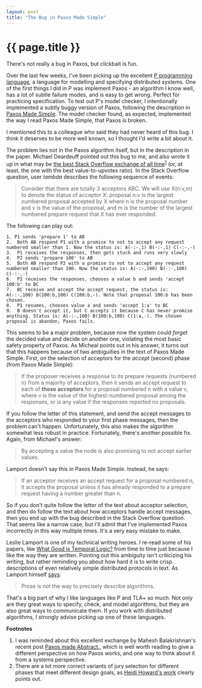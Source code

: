 ```yaml
---
layout: post
title: "The Bug in Paxos Made Simple"
---
```


{{ page.title }}
================

<p class="meta">There's not really a bug in Paxos, but clickbait is fun.</p>

Over the last few weeks, I've been picking up the excellent [P programming language](https://github.com/p-org/P), a language for modelling and specifying distributed systems. One of the first things I did in P was implement Paxos - an algorithm I know well, has a lot of subtle failure modes, and is easy to get wrong. Perfect for practicing specification. To test out P's model checker, I intentionally implemented a subtly buggy version of Paxos, following the description in [Paxos Made Simple](https://lamport.azurewebsites.net/pubs/paxos-simple.pdf). The model checker found, as expected, implemented the way I read Paxos Made Simple, that Paxos is broken.

I mentioned this to a colleague who said they had never heard of this bug. I think it deserves to be more well known, so I thought I'd write a bit about it.

The problem lies not in the Paxos algorithm itself, but in the description in the paper. Michael Deardeuff pointed out this bug to me, and also wrote it up in what may be [the best Stack Overflow exchange of all time](https://stackoverflow.com/questions/29880949/contradiction-in-lamports-paxos-made-simple-paper)<sup>[1](#foot1)</sup> (or, at least, the one with the best value-to-upvotes ratio). In the Stack Overflow question, user *lambda* describes the following sequence of events:

> Consider that there are totally 3 acceptors ABC. We will use X(n:v,m) to denote the status of acceptor X: proposal n:v is the largest numbered proposal accepted by X where n is the proposal number and v is the value of the proposal, and m is the number of the largest numbered prepare request that X has ever responded.

The following can play out:

    1. P1 sends 'prepare 1' to AB
    2.  Both AB respond P1 with a promise to not to accept any request numbered smaller than 1. Now the status is: A(-:-,1) B(-:-,1) C(-:-,-)
    3.  P1 receives the responses, then gets stuck and runs very slowly
    4.  P2 sends 'prepare 100' to AB
    5.  Both AB respond P2 with a promise to not to accept any request numbered smaller than 100. Now the status is: A(-:-,100) B(-:-,100) C(-:-,-)
    6.  P2 receives the responses, chooses a value b and sends 'accept 100:b' to BC   
    7.  BC receive and accept the accept request, the status is: A(-:-,100) B(100:b,100) C(100:b,-). Note that proposal 100:b has been chosen.
    8.  P1 resumes, chooses value a and sends 'accept 1:a' to BC
    9.  B doesn't accept it, but C accepts it because C has never promise anything. Status is: A(-:-,100) B(100:b,100) C(1:a,-). The chosen proposal is abandon, Paxos fails.

This seems to be a major problem, because now the system could *forget* the decided value and decide on another one, violating the most basic safety property of Paxos. As Micheal points out in his answer, it turns out that this happens because of two ambiguities in the text of Paxos Made Simple. First, on the selection of acceptors for the *accept* (second) phase (from Paxos Made Simple):

> If the proposer receives a response to its prepare requests (numbered n) from a majority of acceptors, then it sends an accept request to each of **those acceptors** for a proposal numbered n with a value v, where v is the value of the highest-numbered proposal among the responses, or is any value if the responses reported no proposals. 

If you follow the letter of this statement, and send the accept messages to the acceptors who responded to your first phase messages, then the problem can't happen. Unfortunately, this also makes the algorithm somewhat less robust in practice. Fortunately, there's another possible fix. Again, from Michael's answer:

> By accepting a value the node is also promising to not accept earlier values.

Lamport doesn't say this in Paxos Made Simple. Instead, he says:

> If an acceptor receives an accept request for a proposal numbered n, it accepts the proposal unless it has already responded to a prepare request having a number greater than n.

So if you don't quite follow the letter of the text about acceptor selection, and then do follow the text about how acceptors handle accept messages, then you end up with the bug described in the Stack Overflow question. That seems like a narrow case, but I'll admit that I've implemented Paxos incorrectly in this way multiple times. It's a very easy mistake to make.

Leslie Lamport is one of my technical writing heroes. I re-read some of his papers, like [What Good is Temporal Logic?](https://www.microsoft.com/en-us/research/uploads/prod/2016/12/What-Good-Is-Temporal-Logic.pdf) from time to time just because I like the way they are written. Pointing out this ambiguity isn't criticizing his writing, but rather reminding you about how hard it is to write crisp descriptions of even relatively simple distributed protocols in text. As Lamport himself [says](https://lamport.azurewebsites.net/pubs/pubs.html#paxos-simple):

> Prose is not the way to precisely describe algorithms.

That's a big part of why I like languages like P and TLA+ so much. Not only are they great ways to specify, check, and model algorithms, but they are also great ways to communicate them. If you work with distributed algorithms, I strongly advise picking up one of these languages.

**Footnotes**

 1. <a name="foot1"></a> I was reminded about this excellent exchange by Mahesh Balakrishnan's recent post [Paxos made Abstract.](https://maheshba.bitbucket.io/blog/2021/11/15/Paxos.html), which is well worth reading to give a different perspective on how Paxos works, and one way to think about it from a systems perspective.
 2. <a name="foot2"></a> There are a lot more correct variants of jury selection for different phases that meet different design goals, as [Heidi Howard's work](https://www.cl.cam.ac.uk/techreports/UCAM-CL-TR-935.pdf) clearly points out.